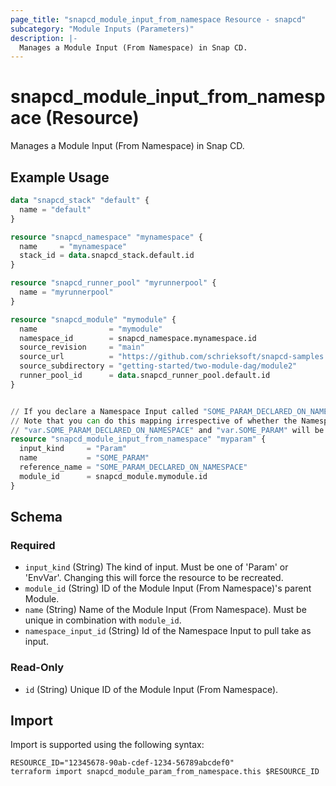 ```yaml
---
page_title: "snapcd_module_input_from_namespace Resource - snapcd"
subcategory: "Module Inputs (Parameters)"
description: |-
  Manages a Module Input (From Namespace) in Snap CD.
---
```


# snapcd_module_input_from_namespace (Resource)

Manages a Module Input (From Namespace) in Snap CD.


## Example Usage

```terraform
data "snapcd_stack" "default" {
  name = "default"
}

resource "snapcd_namespace" "mynamespace" {
  name     = "mynamespace"
  stack_id = data.snapcd_stack.default.id
}

resource "snapcd_runner_pool" "myrunnerpool" {
  name = "myrunnerpool"
}

resource "snapcd_module" "mymodule" {
  name                = "mymodule"
  namespace_id        = snapcd_namespace.mynamespace.id
  source_revision     = "main"
  source_url          = "https://github.com/schrieksoft/snapcd-samples.git"
  source_subdirectory = "getting-started/two-module-dag/module2"
  runner_pool_id      = data.snapcd_runner_pool.default.id
}


// If you declare a Namespace Input called "SOME_PARAM_DECLARED_ON_NAMESPACE", you can map it to "var.SOME_PARAM" when this Module executes on the runner as follows:
// Note that you can do this mapping irrespective of whether the Namespace Input's "Usage Mode" was set to "UseByDefault" or "UseIfSelected". However, if it was set to "UseByDefault", both
// "var.SOME_PARAM_DECLARED_ON_NAMESPACE" and "var.SOME_PARAM" will be provided as parameters to the runner.
resource "snapcd_module_input_from_namespace" "myparam" {
  input_kind     = "Param"
  name           = "SOME_PARAM"
  reference_name = "SOME_PARAM_DECLARED_ON_NAMESPACE"
  module_id      = snapcd_module.mymodule.id
}
```

<!-- schema generated by tfplugindocs -->
## Schema

### Required

- `input_kind` (String) The kind of input. Must be one of 'Param' or 'EnvVar'. Changing this will force the resource to be recreated.
- `module_id` (String) ID of the Module Input (From Namespace)'s parent Module.
- `name` (String) Name of the Module Input (From Namespace).  Must be unique in combination with `module_id`.
- `namespace_input_id` (String) Id of the Namespace Input to pull take as input.

### Read-Only

- `id` (String) Unique ID of the Module Input (From Namespace).

## Import

Import is supported using the following syntax:

```shell
RESOURCE_ID="12345678-90ab-cdef-1234-56789abcdef0"
terraform import snapcd_module_param_from_namespace.this $RESOURCE_ID
```
